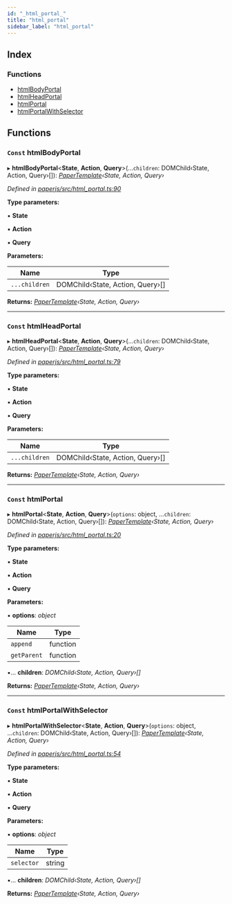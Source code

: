 ```yaml
---
id: "_html_portal_"
title: "html_portal"
sidebar_label: "html_portal"
---
```


## Index

### Functions

* [htmlBodyPortal](_html_portal_.md#const-htmlbodyportal)
* [htmlHeadPortal](_html_portal_.md#const-htmlheadportal)
* [htmlPortal](_html_portal_.md#const-htmlportal)
* [htmlPortalWithSelector](_html_portal_.md#const-htmlportalwithselector)

## Functions

### `Const` htmlBodyPortal

▸ **htmlBodyPortal**<**State**, **Action**, **Query**>(...`children`: DOMChild‹State, Action, Query›[]): *[PaperTemplate](../interfaces/_template_.papertemplate.md)‹State, Action, Query›*

*Defined in [paperjs/src/html_portal.ts:90](https://github.com/fponticelli/tempo/blob/master/paperjs/src/html_portal.ts#L90)*

**Type parameters:**

▪ **State**

▪ **Action**

▪ **Query**

**Parameters:**

Name | Type |
------ | ------ |
`...children` | DOMChild‹State, Action, Query›[] |

**Returns:** *[PaperTemplate](../interfaces/_template_.papertemplate.md)‹State, Action, Query›*

___

### `Const` htmlHeadPortal

▸ **htmlHeadPortal**<**State**, **Action**, **Query**>(...`children`: DOMChild‹State, Action, Query›[]): *[PaperTemplate](../interfaces/_template_.papertemplate.md)‹State, Action, Query›*

*Defined in [paperjs/src/html_portal.ts:79](https://github.com/fponticelli/tempo/blob/master/paperjs/src/html_portal.ts#L79)*

**Type parameters:**

▪ **State**

▪ **Action**

▪ **Query**

**Parameters:**

Name | Type |
------ | ------ |
`...children` | DOMChild‹State, Action, Query›[] |

**Returns:** *[PaperTemplate](../interfaces/_template_.papertemplate.md)‹State, Action, Query›*

___

### `Const` htmlPortal

▸ **htmlPortal**<**State**, **Action**, **Query**>(`options`: object, ...`children`: DOMChild‹State, Action, Query›[]): *[PaperTemplate](../interfaces/_template_.papertemplate.md)‹State, Action, Query›*

*Defined in [paperjs/src/html_portal.ts:20](https://github.com/fponticelli/tempo/blob/master/paperjs/src/html_portal.ts#L20)*

**Type parameters:**

▪ **State**

▪ **Action**

▪ **Query**

**Parameters:**

▪ **options**: *object*

Name | Type |
------ | ------ |
`append` | function |
`getParent` | function |

▪... **children**: *DOMChild‹State, Action, Query›[]*

**Returns:** *[PaperTemplate](../interfaces/_template_.papertemplate.md)‹State, Action, Query›*

___

### `Const` htmlPortalWithSelector

▸ **htmlPortalWithSelector**<**State**, **Action**, **Query**>(`options`: object, ...`children`: DOMChild‹State, Action, Query›[]): *[PaperTemplate](../interfaces/_template_.papertemplate.md)‹State, Action, Query›*

*Defined in [paperjs/src/html_portal.ts:54](https://github.com/fponticelli/tempo/blob/master/paperjs/src/html_portal.ts#L54)*

**Type parameters:**

▪ **State**

▪ **Action**

▪ **Query**

**Parameters:**

▪ **options**: *object*

Name | Type |
------ | ------ |
`selector` | string |

▪... **children**: *DOMChild‹State, Action, Query›[]*

**Returns:** *[PaperTemplate](../interfaces/_template_.papertemplate.md)‹State, Action, Query›*
